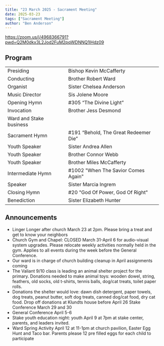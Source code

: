 ```yaml
---
title: "23 March 2025 - Sacrament Meeting"
date: 2025-03-23
tags: ["Sacrament Meeting"]
author: "Ben Anderson"
---
```


<https://zoom.us/j/4968366791?pwd=Q2M0dkx3L2Jod2FuM2pqWDNNQ1lHdz09>

## Program

|                         |                                       |
| ----------------------- | ------------------------------------- |
| Presiding               | Bishop Kevin McCafferty               |
| Conducting              | Brother Robert Ward                   |
| Organist                | Sister Chelsea Anderson               |
| Music Director          | Sis Jolene Moore                      |
| Opening Hymn            | #305 “The Divine Light”               |
| Invocation              | Brother Jess Desmond                  |
| Ward and Stake business |                                       |
| Sacrament Hymn          | #191 “Behold, The Great Redeemer Die” |
| Youth Speaker           | Sister Andrea Allen                   |
| Youth Speaker           | Brother Connor Webb                   |
| Youth Speaker           | Brother Miles McCafferty              |
| Intermediate Hymn       | #1002 "When The Savior Comes Again"   |
| Speaker                 | Sister Marcia Ingrem                  |
| Closing Hymn            | #20 "God Of Power, God Of Right"      |
| Benediction             | Sister Elizabeth Hunter               |

## Announcements

- Linger Longer after church March 23 at 2pm. Please bring a treat and get to know your neighbors
- Church Gym and Chapel: CLOSED March 31-April 6 for audio-visual system upgrades. Please relocate weekly activities normally held in the gym. Applies to all events during the week before the General Conference.
- Our ward is in charge of church building cleanup in April assignments coming
- The Valiant 9/10 class is leading an animal shelter project for the primary. Donations needed to make animal toys: wooden dowel, string, feathers, old socks, old t-shirts, tennis balls, dog/cat treats, toilet paper rolls. 
- Donations the shelter would love: dawn dish detergent, paper towels, dog treats, peanut butter, soft dog treats, canned dog/cat food, dry cat food. Drop off donations at Klundts house before April 26
Stake Conference March 29 and 30
- General Conference April 5-6
- Stake youth education night: youth April 9 at 7pm at stake center, parents, and leaders invited.
- Ward Spring Activity April 12 at 11-1pm at church pavilion, Easter Egg Hunt and Taco bar. Parents please 12 pre filled eggs for each child to participate 

